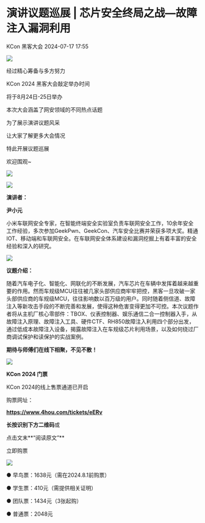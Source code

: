 #  演讲议题巡展 | 芯片安全终局之战—故障注入漏洞利用   
 KCon 黑客大会   2024-07-17 17:55  
  
![](https://mmbiz.qpic.cn/mmbiz_png/e5by8a5GzIY3BKAGibesS5ceIPdF0nuricB1C3rRAiaU6siapNQcys3bDTtfCHUCZaiaE0lC0rC9Pa4JnYAJSe2MPrw/640?wx_fmt=png&from=appmsg "")  
  
  
经过精心筹备与多方努力  
  
KCon 2024 黑客大会敲定举办时间  
  
将于8月24日-25日举办  
  
  
本次大会涵盖了网安领域的不同热点话题  
  
为了展示演讲议题风采  
  
让大家了解更多大会情况  
  
特此开展议题巡展  
  
欢迎围观~  
  
  
  
  
  
![](https://mmbiz.qpic.cn/mmbiz_jpg/e5by8a5GzIY3BKAGibesS5ceIPdF0nuricIAvKSKH6l7KbgKPI60RqmU30ULOyAThjadzAspSeHibcNFm4IloIfNg/640?wx_fmt=jpeg&from=appmsg "")  
  
  
![](https://mmbiz.qpic.cn/mmbiz_png/e5by8a5GzIY3BKAGibesS5ceIPdF0nuricB1C3rRAiaU6siapNQcys3bDTtfCHUCZaiaE0lC0rC9Pa4JnYAJSe2MPrw/640?wx_fmt=png&from=appmsg "")  
  
**演讲者：**  
  
  
**尹小元**  
  
小米车联网安全专家，在智能终端安全实验室负责车联网安全工作，10余年安全工作经验，多次参加GeekPwn、GeekCon、汽车安全比赛并荣获多项大奖。精通IOT、移动端和车联网安全。在车联网安全体系建设和漏洞挖掘上有着丰富的安全经验和深入的研究。  
  
  
![](https://mmbiz.qpic.cn/mmbiz_png/e5by8a5GzIY3BKAGibesS5ceIPdF0nuricB1C3rRAiaU6siapNQcys3bDTtfCHUCZaiaE0lC0rC9Pa4JnYAJSe2MPrw/640?wx_fmt=png&from=appmsg "")  
  
**议题介绍：**  
  
  
随着汽车电子化、智能化、网联化的不断发展，汽车芯片在车辆中发挥着越来越重要的作用。然而车规级MCU往往被几家头部供应商牢牢把控，黑客一旦攻破一家头部供应商的车规级MCU，往往影响数以百万级的用户。同时随着侧信道、故障注入等新攻击手段的不断完善和发展，使得这种危害变得更加不可控。本次议题作者将从主机厂核心零部件：TBOX、仪表控制器、娱乐通信二合一控制器入手，从故障注入原理、故障注入工具、硬件CTF、RH850故障注入利用四个部分出发，通过低成本故障注入设备，揭露故障注入在车规级芯片利用场景，以及如何绕过厂商调试保护和读保护的实战案例。  
  
  
  
  
**期待与师傅们在线下相聚，不见不散！**  
  
  
  
![](https://mmbiz.qpic.cn/mmbiz_png/e5by8a5GzIY3BKAGibesS5ceIPdF0nuricB1C3rRAiaU6siapNQcys3bDTtfCHUCZaiaE0lC0rC9Pa4JnYAJSe2MPrw/640?wx_fmt=png&from=appmsg "")  
  
  
**KCon 2024 门票**  
  
  
  
KCon 2024的线上售票通道已开启  
  
购票网址：  
  
**https://www.4hou.com/tickets/eERv**  
  
  
**长按识别下方二维码**或  
  
点击文末**“阅读原文”**  
  
立即购票  
  
![](https://mmbiz.qpic.cn/mmbiz_png/e5by8a5GzIY3BKAGibesS5ceIPdF0nuricTpe2d9yBCVrGNLkLkQkFtqDPbHoBl8dz5GGBUuqj05BKvtcRCLJukw/640?wx_fmt=png&from=appmsg "")  
  
● 早鸟票：1638元（需在2024.8.1前购票）  
  
● 学生票：410元（需提供相关证明）  
  
● 团队票：1434元（3张起购）  
  
● 普通票：2048元  
  
  
